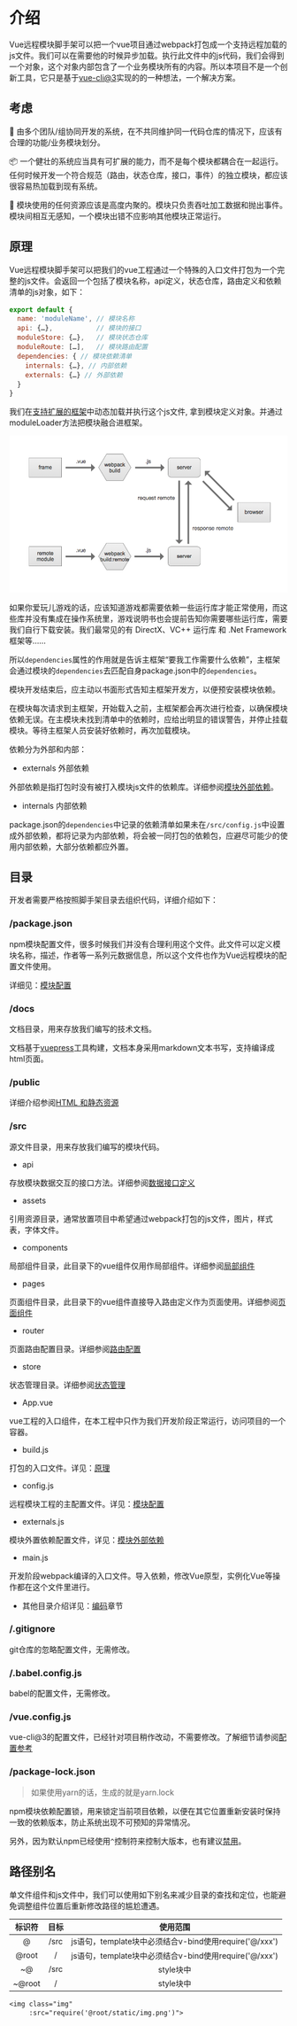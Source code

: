 # 介绍

Vue远程模块脚手架可以把一个vue项目通过webpack打包成一个支持远程加载的js文件。我们可以在需要他的时候异步加载。执行此文件中的js代码，我们会得到一个对象，这个对象内部包含了一个业务模块所有的内容。所以本项目不是一个创新工具，它只是基于[vue-cli@3](https://cli.vuejs.org/)实现的的一种想法，一个解决方案。

## 考虑

🔗 由多个团队/组协同开发的系统，在不共同维护同一代码仓库的情况下，应该有合理的功能/业务模块划分。

📦 一个健壮的系统应当具有可扩展的能力，而不是每个模块都耦合在一起运行。任何时候开发一个符合规范（路由，状态仓库，接口，事件）的独立模块，都应该很容易热加载到现有系统。

📎 模块使用的任何资源应该是高度内聚的。模块只负责吞吐加工数据和抛出事件。模块间相互无感知，一个模块出错不应影响其他模块正常运行。

## 原理

Vue远程模块脚手架可以把我们的vue工程通过一个特殊的入口文件打包为一个完整的js文件。会返回一个包括了模块名称，api定义，状态仓库，路由定义和依赖清单的js对象，如下：

``` javascript
export default {
  name: 'moduleName', // 模块名称
  api: {…},           // 模块的接口
  moduleStore: {…},   // 模块状态仓库
  moduleRoute: […],   // 模块路由配置
  dependencies: { // 模块依赖清单
    internals: {…}, // 内部依赖
    externals: {…} // 外部依赖
  }
}
```

我们在[支持扩展的框架]()中动态加载并执行这个js文件, 拿到模块定义对象。并通过moduleLoader方法把模块融合进框架。

![An image](./img/yuanli.png)

如果你爱玩儿游戏的话，应该知道游戏都需要依赖一些运行库才能正常使用，而这些库并没有集成在操作系统里，游戏说明书也会提前告知你需要哪些运行库，需要我们自行下载安装。我们最常见的有 DirectX、VC++ 运行库 和 .Net Framework 框架等……

所以`dependencies`属性的作用就是告诉主框架“要我工作需要什么依赖”，主框架会通过模块的`dependencies`去匹配自身package.json中的`dependencies`。

模块开发结束后，应主动以书面形式告知主框架开发方，以便预安装模块依赖。

在模块每次请求到主框架，开始载入之前，主框架都会再次进行检查，以确保模块依赖无误。在主模块未找到清单中的依赖时，应给出明显的错误警告，并停止挂载模块。等待主框架人员安装好依赖时，再次加载模块。

依赖分为外部和内部：

- externals 外部依赖

外部依赖是指打包时没有被打入模块js文件的依赖库。详细参阅[模块外部依赖](/options/#模块外部依赖)。

- internals 内部依赖

package.json的`dependencies`中记录的依赖清单如果未在`/src/config.js`中设置成外部依赖，都将记录为内部依赖，将会被一同打包的依赖包，应避尽可能少的使用内部依赖，大部分依赖都应外置。

## 目录

开发者需要严格按照脚手架目录去组织代码，详细介绍如下：

### /package.json

npm模块配置文件，很多时候我们并没有合理利用这个文件。此文件可以定义模块名称，描述，作者等一系列元数据信息，所以这个文件也作为Vue远程模块的配置文件使用。

详细见：[模块配置](/options/)

### /docs

文档目录，用来存放我们编写的技术文档。

文档基于[vuepress](https://vuepress.vuejs.org/zh/)工具构建，文档本身采用markdown文本书写，支持编译成html页面。

### /public

详细介绍参阅[HTML 和静态资源](https://cli.vuejs.org/zh/guide/html-and-static-assets.html)

### /src

源文件目录，用来存放我们编写的模块代码。

* api

存放模块数据交互的接口方法。详细参阅[数据接口定义](/code/#数据接口定义)

* assets

引用资源目录，通常放置项目中希望通过webpack打包的js文件，图片，样式表，字体文件。

* components

局部组件目录，此目录下的vue组件仅用作局部组件。详细参阅[局部组件](/code/#局部组件)

* pages

页面组件目录，此目录下的vue组件直接导入路由定义作为页面使用。详细参阅[页面组件](/code/#页面组件)

* router

页面路由配置目录。详细参阅[路由配置](/code/#路由配置)

* store

状态管理目录。详细参阅[状态管理](/code/#状态管理)

* App.vue

vue工程的入口组件，在本工程中只作为我们开发阶段正常运行，访问项目的一个容器。

* build.js

打包的入口文件。详见：[原理](/guide/#原理)

* config.js

远程模块工程的主配置文件。详见：[模块配置](/options/)

* externals.js

模块外置依赖配置文件，详见：[模块外部依赖](/options/#模块外部依赖)

* main.js

开发阶段webpack编译的入口文件。导入依赖，修改Vue原型，实例化Vue等操作都在这个文件里进行。

* 其他目录介绍详见：[编码](/code/)章节

### /.gitignore

git仓库的忽略配置文件，无需修改。

### /.babel.config.js

babel的配置文件，无需修改。

### /vue.config.js

vue-cli@3的配置文件，已经针对项目稍作改动，不需要修改。了解细节请参阅[配置参考](https://cli.vuejs.org/zh/config/)

### /package-lock.json

> 如果使用yarn的话，生成的就是yarn.lock

npm模块依赖配置锁，用来锁定当前项目依赖，以便在其它位置重新安装时保持一致的依赖版本，防止系统出现不可预知的异常情况。

另外，因为默认npm已经使用`^`控制符来控制大版本，也有建议[禁用](https://zhuanlan.zhihu.com/p/22934066)。

## 路径别名

单文件组件和js文件中，我们可以使用如下别名来减少目录的查找和定位，也能避免调整组件位置后重新修改路径的尴尬遭遇。

|标识符|目标|使用范围|
|:-:|:-:|:-:|
|@|/src|js语句，template块中必须结合v-bind使用require('@/xxx')|
|@root|/|js语句，template块中必须结合v-bind使用require('@/xxx')|
|~@|/src|style块中|
|~@root|/|style块中|

```
<img class="img"
     :src="require('@root/static/img.png')">
```